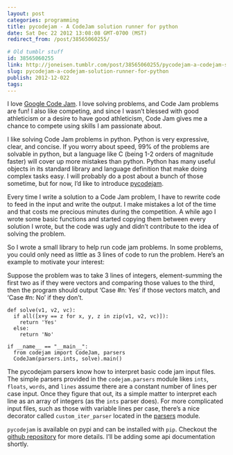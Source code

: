 ```yaml
---
layout: post
categories: programming
title: pycodejam - A CodeJam solution runner for python
date: Sat Dec 22 2012 13:08:08 GMT-0700 (MST)
redirect_from: /post/38565060255/

# Old tumblr stuff
id: 38565060255
link: http://joneisen.tumblr.com/post/38565060255/pycodejam-a-codejam-solution-runner-for-python
slug: pycodejam-a-codejam-solution-runner-for-python
publish: 2012-12-022
tags:
---
```



I love [Google Code Jam](http://code.google.com/codejam). I love solving problems, and Code Jam problems are fun! I also like competing, and since I wasn’t blessed with good athleticism or a desire to have good athleticism, Code Jam gives me a chance to compete using skills I am passionate about.

I like solving Code Jam problems in python. Python is very expressive, clear, and concise. If you worry about speed, 99% of the problems are solvable in python, but a language like C (being 1-2 orders of magnitude faster) will cover up more mistakes than python. Python has many useful objects in its standard library and language definition that make doing complex tasks easy. I will probably do a post about a bunch of those sometime, but for now, I’d like to introduce [pycodejam](https://github.com/yanatan16/pycodejam).

Every time I write a solution to a Code Jam problem, I have to rewrite code to feed in the input and write the output. I make mistakes a lot of the time and that costs me precious minutes during the competition. A while ago I wrote some basic functions and started copying them between every solution I wrote, but the code was ugly and didn’t contribute to the idea of solving the problem.

So I wrote a small library to help run code jam problems. In some problems, you could only need as little as 3 lines of code to run the problem. Here’s an example to motivate your interest:

Suppose the problem was to take 3 lines of integers, element-summing the first two as if they were vectors and comparing those values to the third, then the program should output ‘Case \#n: Yes’ if those vectors match, and ‘Case \#n: No’ if they don’t.

    def solve(v1, v2, vc):
      if all([x+y == z for x, y, z in zip(v1, v2, vc)]):
        return 'Yes'
      else:
        return 'No'

    if __name__ == "__main__":
      from codejam import CodeJam, parsers
      CodeJam(parsers.ints, solve).main()

The pycodejam parsers know how to interpret basic code jam input files. The simple parsers provided in the `codejam.parsers` module likes `ints`, `floats`, `words`, and `lines` assume there are a constant number of lines per case input. Once they figure that out, its a simple matter to interpret each line as an array of integers (as the `ints` parser does). For more complicated input files, such as those with variable lines per case, there’s a nice decorator called `custom_iter_parser` located in the [parsers](https://github.com/yanatan16/pycodejam/blob/master/codejam/parsers.py) module.

`pycodejam` is available on pypi and can be installed with `pip`. Checkout the [github repository](https://github.com/yanatan16/pycodejam) for more details. I’ll be adding some api documentation shortly.
